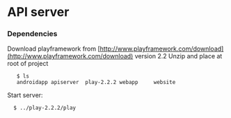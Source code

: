 # API server

### Dependencies

Download playframework from [http://www.playframework.com/download](http://www.playframework.com/download) version 2.2
Unzip and place at root of project

```
   $ ls
   androidapp apiserver  play-2.2.2 webapp     website
```

Start server:

```
  $ ../play-2.2.2/play
```